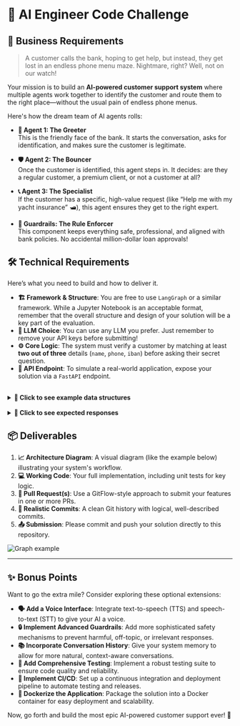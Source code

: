 # 🤖 AI Engineer Code Challenge

## 🎯 Business Requirements

> A customer calls the bank, hoping to get help, but instead, they get lost in an endless phone menu maze. Nightmare, right? Well, not on our watch!

Your mission is to build an **AI-powered customer support system** where multiple agents work together to identify the customer and route them to the right place—without the usual pain of endless phone menus.

Here's how the dream team of AI agents rolls:

-   **👋 Agent 1: The Greeter**  
    This is the friendly face of the bank. It starts the conversation, asks for identification, and makes sure the customer is legitimate.

-   **🛡️ Agent 2: The Bouncer**  
    Once the customer is identified, this agent steps in. It decides: are they a regular customer, a premium client, or not a customer at all?

-   **📞 Agent 3: The Specialist**  
    If the customer has a specific, high-value request (like “Help me with my yacht insurance” 🛥️), this agent ensures they get to the right expert.

-   **📜 Guardrails: The Rule Enforcer**  
    This component keeps everything safe, professional, and aligned with bank policies. No accidental million-dollar loan approvals!


## 🛠️ Technical Requirements

Here’s what you need to build and how to deliver it.

-   **🏗️ Framework & Structure**: You are free to use `LangGraph` or a similar framework. While a Jupyter Notebook is an acceptable format, remember that the overall structure and design of your solution will be a key part of the evaluation.
-   **🧠 LLM Choice**: You can use any LLM you prefer. Just remember to remove your API keys before submitting!
-   **⚙️ Core Logic**: The system must verify a customer by matching at least **two out of three** details (`name`, `phone`, `iban`) before asking their secret question.
-   **🚀 API Endpoint**: To simulate a real-world application, expose your solution via a `FastAPI` endpoint.

<br>

<details>
<summary><strong>📄 Click to see example data structures</strong></summary>

```python
# Example of user data for verification
example_of_user = {
  "name": "Lisa",
  "phone": "+1122334455",
  "iban": "DE89370400440532013000",
  "secret" : "Which is the name of my dog?",
  "answer" : "Yoda"
}
```

```python
# Example of account data to determine status
example_of_account = {
  "iban": "DE89370400440532013000",
  "premiun" : True
}
```
</details>

<br>

<details>
<summary><strong>💬 Click to see expected responses</strong></summary>

> **Note**: Your responses can be different, but be careful not to leak sensitive user data. For example, phone numbers should only be shown to verified clients.

-   **✅ Premium Client:**
    > "Thank you for reaching out regarding your account issue. As a premium client, we value your experience and are here to assist you. For immediate support, please contact our dedicated support department at +1999888999..."
-   **✅ Regular Client:**
    > "I'm sorry to hear that you're having trouble with your account. Since you're a regular client, I recommend that you call our support department at +1112112112 for assistance..."
-   **❌ Non-Client:**
    > "Thank you for reaching out. It seems that you are not currently a client of DEUS Bank. I recommend that you contact your bank's support department directly for assistance..."
</details>

## 📦 Deliverables

1.  **📈 Architecture Diagram**: A visual diagram (like the example below) illustrating your system's workflow.
2.  **💻 Working Code**: Your full implementation, including unit tests for key logic.
3.  **📄 Pull Request(s)**: Use a GitFlow-style approach to submit your features in one or more PRs.
4.  **💬 Realistic Commits**: A clean Git history with logical, well-described commits.
5.  **📤 Submission**: Please commit and push your solution directly to this repository.

![Graph example](lang-graph.png?raw=true "Graph example")

---

## ✨ Bonus Points

Want to go the extra mile? Consider exploring these optional extensions:

-   **🗣️ Add a Voice Interface**: Integrate text-to-speech (TTS) and speech-to-text (STT) to give your AI a voice.
-   **🔒 Implement Advanced Guardrails**: Add more sophisticated safety mechanisms to prevent harmful, off-topic, or irrelevant responses.
-   **📚 Incorporate Conversation History**: Give your system memory to allow for more natural, context-aware conversations.
-   **🧪 Add Comprehensive Testing**: Implement a robust testing suite to ensure code quality and reliability.
-   **🚀 Implement CI/CD**: Set up a continuous integration and deployment pipeline to automate testing and releases.
-   **🐳 Dockerize the Application**: Package the solution into a Docker container for easy deployment and scalability.

Now, go forth and build the most epic AI-powered customer support ever! 🚀
